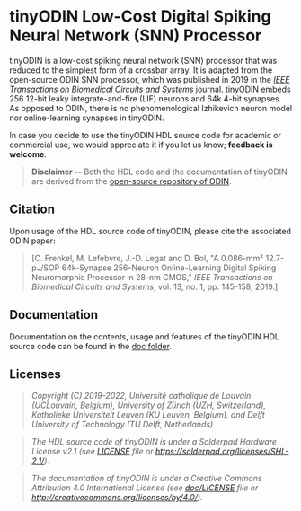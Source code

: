 # tinyODIN Low-Cost Digital Spiking Neural Network (SNN) Processor

tinyODIN is a low-cost spiking neural network (SNN) processor that was reduced to the simplest form of a crossbar array. It is adapted from the open-source ODIN SNN processor, which was published in 2019 in the [*IEEE Transactions on Biomedical Circuits and Systems* journal](#citation). tinyODIN embeds 256 12-bit leaky integrate-and-fire (LIF) neurons and 64k 4-bit synapses. As opposed to ODIN, there is no phenomenological Izhikevich neuron model nor online-learning synapses in tinyODIN.

In case you decide to use the tinyODIN HDL source code for academic or commercial use, we would appreciate it if you let us know; **feedback is welcome**.

> **Disclaimer --** Both the HDL code and the documentation of tinyODIN are derived from the [open-source repository of ODIN](https://github.com/ChFrenkel/ODIN).


## Citation

Upon usage of the HDL source code of tinyODIN, please cite the associated ODIN paper:

> [C. Frenkel, M. Lefebvre, J.-D. Legat and D. Bol, "A 0.086-mm² 12.7-pJ/SOP 64k-Synapse 256-Neuron Online-Learning Digital Spiking Neuromorphic Processor in 28-nm CMOS," *IEEE Transactions on Biomedical Circuits and Systems*, vol. 13, no. 1, pp. 145-158, 2019.]


## Documentation

Documentation on the contents, usage and features of the tinyODIN HDL source code can be found in the [doc folder](doc/).


## Licenses

> *Copyright (C) 2019-2022, Université catholique de Louvain (UCLouvain, Belgium), University of Zürich (UZH, Switzerland), Katholieke Universiteit Leuven (KU Leuven, Belgium), and Delft University of Technology (TU Delft, Netherlands)*

> *The HDL source code of tinyODIN is under a Solderpad Hardware License v2.1 (see [LICENSE](LICENSE) file or https://solderpad.org/licenses/SHL-2.1/).*

> *The documentation of tinyODIN is under a Creative Commons Attribution 4.0 International License (see [doc/LICENSE](doc/LICENSE) file or http://creativecommons.org/licenses/by/4.0/).*
